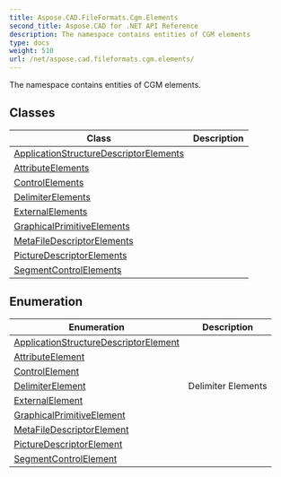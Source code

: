 ```yaml
---
title: Aspose.CAD.FileFormats.Cgm.Elements
second_title: Aspose.CAD for .NET API Reference
description: The namespace contains entities of CGM elements
type: docs
weight: 510
url: /net/aspose.cad.fileformats.cgm.elements/
---
```

The namespace contains entities of CGM elements.

## Classes

| Class | Description |
| --- | --- |
| [ApplicationStructureDescriptorElements](./applicationstructuredescriptorelements/) |  |
| [AttributeElements](./attributeelements/) |  |
| [ControlElements](./controlelements/) |  |
| [DelimiterElements](./delimiterelements/) |  |
| [ExternalElements](./externalelements/) |  |
| [GraphicalPrimitiveElements](./graphicalprimitiveelements/) |  |
| [MetaFileDescriptorElements](./metafiledescriptorelements/) |  |
| [PictureDescriptorElements](./picturedescriptorelements/) |  |
| [SegmentControlElements](./segmentcontrolelements/) |  |
## Enumeration

| Enumeration | Description |
| --- | --- |
| [ApplicationStructureDescriptorElement](./applicationstructuredescriptorelement/) |  |
| [AttributeElement](./attributeelement/) |  |
| [ControlElement](./controlelement/) |  |
| [DelimiterElement](./delimiterelement/) | Delimiter Elements |
| [ExternalElement](./externalelement/) |  |
| [GraphicalPrimitiveElement](./graphicalprimitiveelement/) |  |
| [MetaFileDescriptorElement](./metafiledescriptorelement/) |  |
| [PictureDescriptorElement](./picturedescriptorelement/) |  |
| [SegmentControlElement](./segmentcontrolelement/) |  |


